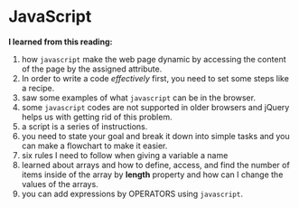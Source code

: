 # JavaScript

**I learned from this reading:**

1. how `javascript` make the web page dynamic by accessing the content of the page by the assigned attribute.
2. In order to write a code *effectively* first, you need to set some steps like a recipe.
3. saw some examples of what `javascript` can be in the browser.
4. some `javascript` codes are not supported in older browsers and jQuery helps us with getting rid of this problem.
5. a script is a series of instructions.
6. you need to state your goal and break it down into simple tasks and you can make a flowchart to make it easier.
7. six rules I need to follow when giving a variable a name
8. learned about arrays and how to define, access, and find the number of items inside of the array by **length** property and how can I change the values of the arrays.
9. you can add expressions by OPERATORS using `javascript`.
